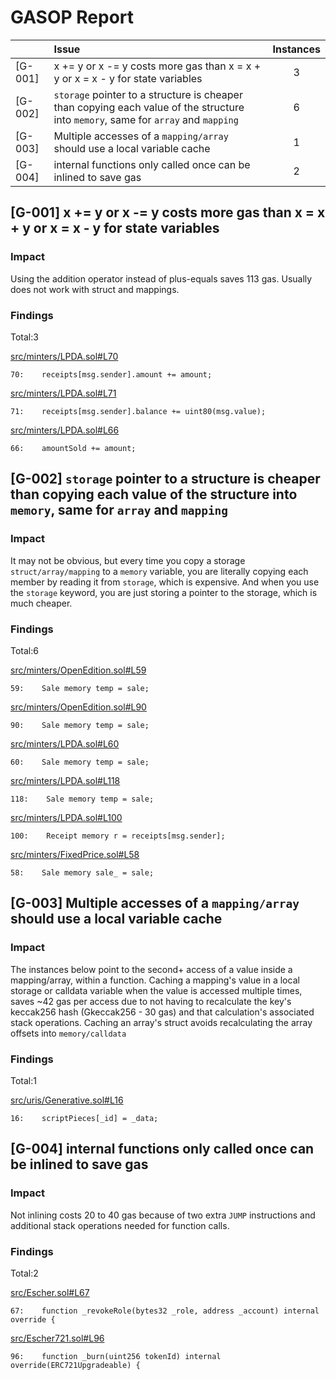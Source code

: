# GASOP Report

|         | Issue                                                                                                                              | Instances |
| ------- | :--------------------------------------------------------------------------------------------------------------------------------- | :-------: |
| [G-001] | x += y or x -= y costs more gas than x = x + y or x = x - y for state variables                                                    |     3     |
| [G-002] | `storage` pointer to a structure is cheaper than copying each value of the structure into `memory`, same for `array` and `mapping` |     6     |
| [G-003] | Multiple accesses of a `mapping/array` should use a local variable cache                                                           |     1     |
| [G-004] | internal functions only called once can be inlined to save gas                                                                     |     2     |

## [G-001] x += y or x -= y costs more gas than x = x + y or x = x - y for state variables

### Impact

Using the addition operator instead of plus-equals saves 113 gas. Usually does not work with struct and mappings.

### Findings

Total:3

[src/minters/LPDA.sol#L70](https://github.com/code-423n4/2022-12-escher/tree/main//src/minters/LPDA.sol#L70)

```solidity
70:    receipts[msg.sender].amount += amount;
```

[src/minters/LPDA.sol#L71](https://github.com/code-423n4/2022-12-escher/tree/main//src/minters/LPDA.sol#L71)

```solidity
71:    receipts[msg.sender].balance += uint80(msg.value);
```

[src/minters/LPDA.sol#L66](https://github.com/code-423n4/2022-12-escher/tree/main//src/minters/LPDA.sol#L66)

```solidity
66:    amountSold += amount;
```

## [G-002] `storage` pointer to a structure is cheaper than copying each value of the structure into `memory`, same for `array` and `mapping`

### Impact

It may not be obvious, but every time you copy a storage `struct/array/mapping` to a `memory` variable, you are literally copying each member by reading it from `storage`, which is expensive. And when you use the `storage` keyword, you are just storing a pointer to the storage, which is much cheaper.

### Findings

Total:6

[src/minters/OpenEdition.sol#L59](https://github.com/code-423n4/2022-12-escher/tree/main//src/minters/OpenEdition.sol#L59)

```solidity
59:    Sale memory temp = sale;
```

[src/minters/OpenEdition.sol#L90](https://github.com/code-423n4/2022-12-escher/tree/main//src/minters/OpenEdition.sol#L90)

```solidity
90:    Sale memory temp = sale;
```

[src/minters/LPDA.sol#L60](https://github.com/code-423n4/2022-12-escher/tree/main//src/minters/LPDA.sol#L60)

```solidity
60:    Sale memory temp = sale;
```

[src/minters/LPDA.sol#L118](https://github.com/code-423n4/2022-12-escher/tree/main//src/minters/LPDA.sol#L118)

```solidity
118:    Sale memory temp = sale;
```

[src/minters/LPDA.sol#L100](https://github.com/code-423n4/2022-12-escher/tree/main//src/minters/LPDA.sol#L100)

```solidity
100:    Receipt memory r = receipts[msg.sender];
```

[src/minters/FixedPrice.sol#L58](https://github.com/code-423n4/2022-12-escher/tree/main//src/minters/FixedPrice.sol#L58)

```solidity
58:    Sale memory sale_ = sale;
```

## [G-003] Multiple accesses of a `mapping/array` should use a local variable cache

### Impact

The instances below point to the second+ access of a value inside a mapping/array, within a function. Caching a mapping's value in a local storage or calldata variable when the value is accessed multiple times, saves ~42 gas per access due to not having to recalculate the key's keccak256 hash (Gkeccak256 - 30 gas) and that calculation's associated stack operations. Caching an array's struct avoids recalculating the array offsets into `memory/calldata`

### Findings

Total:1

[src/uris/Generative.sol#L16](https://github.com/code-423n4/2022-12-escher/tree/main//src/uris/Generative.sol#L16)

```solidity
16:    scriptPieces[_id] = _data;
```

## [G-004] internal functions only called once can be inlined to save gas

### Impact

Not inlining costs 20 to 40 gas because of two extra `JUMP` instructions and additional stack operations needed for function calls.

### Findings

Total:2

[src/Escher.sol#L67](https://github.com/code-423n4/2022-12-escher/tree/main//src/Escher.sol#L67)

```solidity
67:    function _revokeRole(bytes32 _role, address _account) internal override {
```

[src/Escher721.sol#L96](https://github.com/code-423n4/2022-12-escher/tree/main//src/Escher721.sol#L96)

```solidity
96:    function _burn(uint256 tokenId) internal override(ERC721Upgradeable) {
```